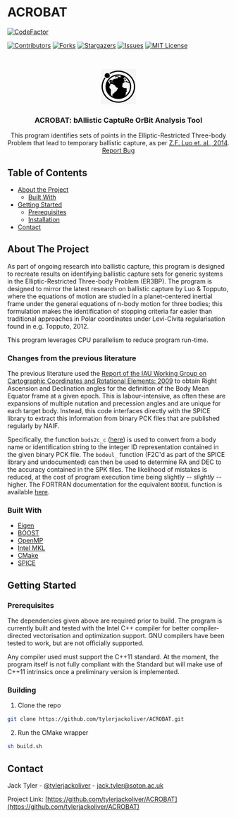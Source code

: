 # ACROBAT

[![CodeFactor](https://www.codefactor.io/repository/github/tylerjackoliver/acrobat/badge?s=24e1157e0259c7ca0a3a435459b55a10881e7481)](https://www.codefactor.io/repository/github/tylerjackoliver/acrobat)

[![Contributors][contributors-shield]][contributors-url]
[![Forks][forks-shield]][forks-url]
[![Stargazers][stars-shield]][stars-url]
[![Issues][issues-shield]][issues-url]
[![MIT License][license-shield]][license-url]


<!-- PROJECT LOGO -->
<br />
<p align="center">
  <a href="https://github.com/github_username/repo_name">
    <img src="images/logo.png" alt="Logo" width="80" height="80">
  </a>
  <h3 align="center">ACROBAT: bAllistic CaptuRe OrBit Analysis Tool</h3>

  <p align="center">
    This program identifies sets of points in the Elliptic-Restricted Three-body Problem that lead to temporary ballistic capture, as per <a href="https://doi.org/10.1007/s10569-014-9580-5">Z.F. Luo et. al., 2014</a>.
    <br />
    <a href="https://github.com/tylerjackoliver/ACROBAT/issues">Report Bug</a>
  </p>
</p>



<!-- TABLE OF CONTENTS -->
## Table of Contents

* [About the Project](#about-the-project)
  * [Built With](#built-with)
* [Getting Started](#getting-started)
  * [Prerequisites](#prerequisites)
  * [Installation](#building)
* [Contact](#contact)



<!-- ABOUT THE PROJECT -->
## About The Project

As part of ongoing research into ballistic capture, this program is designed to recreate results on identifying ballistic capture sets for generic systems in the Elliptic-Restricted Three-body Problem (ER3BP).
The program is designed to mirror the latest research on ballistic capture by Luo & Topputo, where the equations of motion are studied in a planet-centered inertial frame under the general equations of n-body motion for three bodies;
 this formulation makes the identification of stopping criteria far easier than traditional approaches in Polar coordinates under Levi-Civita regularisation found in e.g. Topputo, 2012.

This program leverages CPU parallelism to reduce program run-time.

### Changes from the previous literature

The previous literature used the [Report of the IAU Working Group on Cartographic Coordinates and Rotational Elements: 2009](https://doi.org/10.1007/s10569-010-9320-4) to obtain Right Ascension and Declination angles for the definition of the Body Mean Equator frame at a given epoch. This is labour-intensive, as often these are expansions of multiple nutation and precession angles and are unique for each target body. Instead, this code interfaces directly with the SPICE library to extract this information from binary PCK files that are published regularly by NAIF.

Specifically, the function `bods2c_c` ([here](https://naif.jpl.nasa.gov/pub/naif/toolkit_docs/C/cspice/bods2c_c.html)) is used to convert from a body name or identification string to the integer ID representation contained in the given binary PCK file. The `bodeul_` function (F2C'd as part of the SPICE library and undocumented) can then be used to determine RA and DEC to the accuracy contained in the SPK files. The likelihood of mistakes is reduced, at the cost of program execution time being slightly -- _slightly_ -- higher. The FORTRAN documentation for the equivalent `BODEUL` function is available [here](https://naif.jpl.nasa.gov/pub/naif/toolkit_docs/FORTRAN/spicelib/bodeul.html).

### Built With

* [Eigen](http://eigen.tuxfamily.org/index.php?title=Main_Page)
* [BOOST](https://www.boost.org/)
* [OpenMP](https://www.openmp.org/)
* [Intel MKL](https://software.intel.com/content/www/us/en/develop/tools/math-kernel-library.html)
* [CMake](https://cmake.org/)
* [SPICE](https://naif.jpl.nasa.gov/naif/)

<!-- GETTING STARTED -->
## Getting Started

### Prerequisites

The dependencies given above are required prior to build. The program is currently built and tested with the Intel C++ compiler for better compiler-directed vectorisation and optimization support. GNU compilers have been tested to work, but are not officially supported.

Any compiler used must support the C++11 standard. At the moment, the program itself is not fully compliant with the Standard but will make use of C++11 intrinsics once a preliminary version is implemented.

### Building

1. Clone the repo
```sh
git clone https://github.com/tylerjackoliver/ACROBAT.git
```
2. Run the CMake wrapper
```sh
sh build.sh
```

<!-- CONTACT -->
## Contact

Jack Tyler - [@tylerjackoliver](https://twitter.com/tylerjackoliver) - jack.tyler@soton.ac.uk

Project Link: [https://github.com/tylerjackoliver/ACROBAT](https://github.com/tylerjackoliver/ACROBAT)

<!-- MARKDOWN LINKS & IMAGES -->
<!-- https://www.markdownguide.org/basic-syntax/#reference-style-links -->
[contributors-shield]: https://img.shields.io/github/contributors/tylerjackoliver/repo.svg?style=flat-square
[contributors-url]: https://github.com/tylerjackoliver/repo/graphs/contributors
[forks-shield]: https://img.shields.io/github/forks/tylerjackoliver/repo.svg?style=flat-square
[forks-url]: https://github.com/tylerjackoliver/repo/network/members
[stars-shield]: https://img.shields.io/github/stars/tylerjackoliver/repo.svg?style=flat-square
[stars-url]: https://github.com/tylerjackoliver/repo/stargazers
[issues-shield]: https://img.shields.io/github/issues/tylerjackoliver/repo.svg?style=flat-square
[issues-url]: https://github.com/tylerjackoliver/repo/issues
[license-shield]: https://img.shields.io/github/license/tylerjackoliver/repo.svg?style=flat-square
[license-url]: https://github.com/tylerjackoliver/repo/blob/master/LICENSE.txt
[linkedin-shield]: https://img.shields.io/badge/-LinkedIn-black.svg?style=flat-square&logo=linkedin&colorB=555
[linkedin-url]: https://linkedin.com/in/tylerjackoliver
[product-screenshot]: images/screenshot.png

